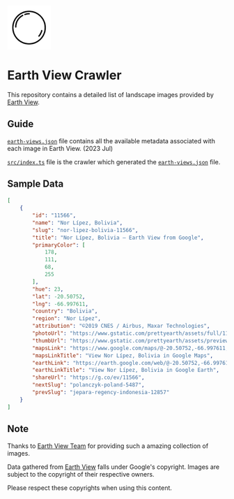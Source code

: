 <img src="./logo.png" alt="logo" width="100">

# Earth View Crawler

This repository contains a detailed list of landscape images provided by [Earth View](https://earthview.withgoogle.com/).

## Guide

[`earth-views.json`](./earth-views.json) file contains all the available metadata associated with each image in Earth View. (2023 Jul)

[`src/index.ts`](./src/index.ts) file is the crawler which generated the [`earth-views.json`](./earth-views.json) file.

## Sample Data

```json
[
    {
        "id": "11566",
        "name": "Nor Lípez, Bolivia",
        "slug": "nor-lipez-bolivia-11566",
        "title": "Nor Lípez, Bolivia – Earth View from Google",
        "primaryColor": [
            178,
            111,
            68,
            255
        ],
        "hue": 23,
        "lat": -20.50752,
        "lng": -66.997611,
        "country": "Bolivia",
        "region": "Nor Lípez",
        "attribution": "©2019 CNES / Airbus, Maxar Technologies",
        "photoUrl": "https://www.gstatic.com/prettyearth/assets/full/11566.jpg",
        "thumbUrl": "https://www.gstatic.com/prettyearth/assets/preview/11566.jpg",
        "mapsLink": "https://www.google.com/maps/@-20.50752,-66.997611,17.7z/data=!3m1!1e3",
        "mapsLinkTitle": "View Nor Lípez, Bolivia in Google Maps",
        "earthLink": "https://earth.google.com/web/@-20.50752,-66.997611,3659a,561d,30y,270h,30t,0r/data=KAI?utm_source=referral&utm_campaign=earthview&utm_term=gallery",
        "earthLinkTitle": "View Nor Lípez, Bolivia in Google Earth",
        "shareUrl": "https://g.co/ev/11566",
        "nextSlug": "polanczyk-poland-5487",
        "prevSlug": "jepara-regency-indonesia-12857"
    }
]
```

## Note

Thanks to [Earth View Team](https://earthview.withgoogle.com/) for providing such a amazing collection of images.

Data gathered from [Earth View](https://earthview.withgoogle.com/) falls under Google's copyright. Images are subject to the copyright of their respective owners.

Please respect these copyrights when using this content.
